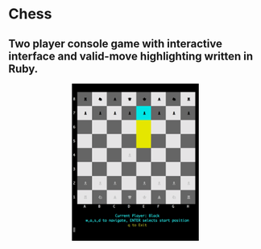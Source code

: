 # Chess
## Two player console game with interactive interface and valid-move highlighting written in Ruby.
<center><img src="chessgame.gif" width="50%"></center>
